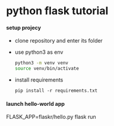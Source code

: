 # python flask tutorial

#### setup projecy

- clone repository and enter its folder

- use python3 as env

    ```sh
    python3 -m venv venv
    source venv/bin/activate
    ```

- install requirements

    `pip install -r requirements.txt`


#### launch hello-world app

FLASK_APP=flaskr/hello.py flask run
